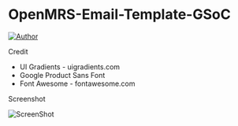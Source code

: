 # OpenMRS-Email-Template-GSoC
[![Author](https://img.shields.io/badge/author-muhammad%20bhaska-green.svg)](https://github.com/muhammadbhaska)

Credit
- UI Gradients - uigradients.com
- Google Product Sans Font
- Font Awesome - fontawesome.com

Screenshot

![ScreenShot](https://raw.githubusercontent.com/muhammadbhaska/OpenMRS-Email-Template-GSoC/master/openmrs-gsoc-screenshot.jpg)
